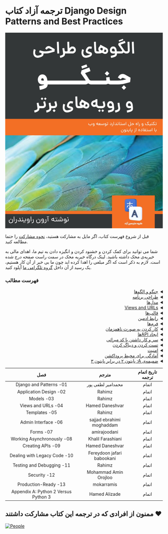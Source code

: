  # ترجمه آزاد کتاب  Django Design Patterns and Best Practices

![Cover](cover.jpg)

قبل از شروع فهرست کتاب، اگر مایل به مشارکت هستید، [نحوه مشارکت](https://github.com/ftg-iran/ddpabp-persian/blob/main/CONTRIBUTING.md) را حتما مطالعه کنید.

شما می توانید برای کمک کردن و خشنود کردن و انگیزه دادن به تیم ما، اهدای مالی به خیریه‌ی محک داشته باشید.
لینک درگاه خیریه محک در سمت راست صفحه درج شده است. لازم به ذکر است که اگر مبلغی را اهدا کرده اید چون ما بی خبر از آن کار هستیم، یک رسید از آن داخل [گروه تلگرامی ما](https://t.me/dfp_farsi) آپلود کنید.


### فهرست مطالب

<div dir="rtl">
<details>
  <summary><a href="https://github.com/AmirAref/ddpabp-persian/tree/main/01-%20Django%20and%20Patterns#%D8%AC%D9%86%DA%AF%D9%88-%D8%A7%D9%84%DA%AF%D9%88%D9%87%D8%A7">جنگو و الگوها</a></summary>
  <br>

  - [چرا جنگو؟](/01-%20Django%20and%20Patterns/README.md#%DA%86%D8%B1%D8%A7-%D8%AC%D9%86%DA%AF%D9%88)
  - [داستان جنگو ](/01-%20Django%20and%20Patterns/README.md#%D8%AF%D8%A7%D8%B3%D8%AA%D8%A7%D9%86-%D8%AC%D9%86%DA%AF%D9%88)
  - [جنگو چگونه کار می‌کند؟ ](/01-%20Django%20and%20Patterns/README.md#%D8%AC%D9%86%DA%AF%D9%88-%DA%86%DA%AF%D9%88%D9%86%D9%87-%DA%A9%D8%A7%D8%B1-%D9%85%DB%8C-%DA%A9%D9%86%D8%AF)
  - [الگو چیست؟ ](/01-%20Django%20and%20Patterns/README.md#%D8%A7%D9%84%DA%AF%D9%88-%DA%86%DB%8C%D8%B3%D8%AA)
  - [الگوها در این کتاب ](/01-%20Django%20and%20Patterns/README.md#%D8%A7%D9%84%DA%AF%D9%88%D9%87%D8%A7-%D8%AF%D8%B1-%D8%A7%DB%8C%D9%86-%DA%A9%D8%AA%D8%A7%D8%A8)
  - [نتیجه‌گیری](/01-%20Django%20and%20Patterns/README.md#%D8%AE%D9%84%D8%A7%D8%B5%D9%87)
</details>

<details>
  <summary><a href="/02-%20Application%20Design/README.md#%D8%B7%D8%B1%D8%A7%D8%AD%DB%8C-%D8%A8%D8%B1%D9%86%D8%A7%D9%85%D9%87">طراحی برنامه</a></summary>
  <br>

  - [چگونه نیازها را جمع‌آوری کنیم؟](/02-%20Application%20Design/README.md#%DA%86%DA%AF%D9%88%D9%86%D9%87-%D9%86%DB%8C%D8%A7%D8%B2%D9%85%D9%86%D8%AF%DB%8C%D9%87%D8%A7-%D8%B1%D8%A7-%D8%AC%D9%85%D8%B9%D8%A2%D9%88%D8%B1%DB%8C-%DA%A9%D9%86%DB%8C%D9%85)
  - [آیا شما یک داستان‌گو هستید؟ ](/02-%20Application%20Design/README.md#%D8%A2%DB%8C%D8%A7-%D8%B4%D9%85%D8%A7-%DB%8C%DA%A9-%D9%82%D8%B5%D9%87%DA%AF%D9%88-%D9%87%D8%B3%D8%AA%DB%8C%D8%AF)
  - [HTML mockups ](/02-%20Application%20Design/README.md#%D9%85%D8%A7%DA%A9%D8%AA%D9%87%D8%A7%DB%8C-html)
  - [طراحی برنامه ](/02-%20Application%20Design/README.md#%D8%B7%D8%B1%D8%A7%D8%AD%DB%8C-%D8%A7%D9%BE%D9%84%DB%8C%DA%A9%DB%8C%D8%B4%D9%86)
  - [Best Practice ها قبل از شروع یک پروژه ](/02-%20Application%20Design/README.md#%D8%A8%D9%87%DB%8C%D9%86%D9%87%D8%AA%D8%B1%DB%8C%D9%86-%D8%B1%D9%88%D8%B4%D9%87%D8%A7-%D9%82%D8%A8%D9%84-%D8%A7%D8%B2-%D8%B4%D8%B1%D9%88%D8%B9-%D9%BE%D8%B1%D9%88%DA%98%D9%87)
  - [SuperBook - ماموریت شما، اگر بخواهید آن را بپذیرید](/02-%20Application%20Design/README.md#%D8%B3%D9%88%D9%BE%D8%B1%D8%A8%D9%88%DA%A9-%D9%85%D8%A3%D9%85%D9%88%D8%B1%DB%8C%D8%AA%DB%8C-%DA%A9%D9%87-%D8%A8%D8%A7%DB%8C%D8%AF-%D8%A8%D9%BE%D8%B0%DB%8C%D8%B1%DB%8C%D8%AF)
  - [نتیجه‌گیری](/02-%20Application%20Design/README.md#%D8%AE%D9%84%D8%A7%D8%B5%D9%87)

</details>

<details>
  <summary><a href="/03-%20Models/README.md#%D9%85%D8%AF%D9%84%D9%87%D8%A7">مدل‌ها</a></summary>
  <br>

  - [M بزرگ‌تر از V و C است](/03-%20Models/README.md#%D8%A7%D9%85-%D8%A8%D8%B2%D8%B1%DA%AF-%D8%AA%D8%B1-%D8%A7%D8%B2-%D9%88%DB%8C-%D9%88-%D8%B3%DB%8C-%D8%A8%D8%B2%D8%B1%DA%AF-%D8%AA%D8%B1-%D8%A7%D8%B2-%D9%88%DB%8C-%D8%A7%D8%B3%D8%AA)
  - [شکار مدل ](/03-%20Models/README.md#%D8%B4%DA%A9%D8%A7%D8%B1-%D9%85%D8%AF%D9%84%D9%87%D8%A7)
  - [الگوهای ساختاری ](/03-%20Models/README.md#%D8%A7%D9%84%DA%AF%D9%88%D9%87%D8%A7%DB%8C-%D8%B3%D8%A7%D8%AE%D8%AA%D8%A7%D8%B1%DB%8C)
  - [الگوهای بازیابی ](/03-%20Models/README.md#%D8%A7%D9%84%DA%AF%D9%88%D9%87%D8%A7%DB%8C-%D8%A8%D8%A7%D8%B2%DB%8C%D8%A7%D8%A8%DB%8C)
  - [Migrations](/03-%20Models/README.md#%D9%85%D9%87%D8%A7%D8%AC%D8%B1%D8%AA%D9%87%D8%A7-migrations)
  - [نتیجه‌گیری](/03-%20Models/README.md#%D8%AE%D9%84%D8%A7%D8%B5%D9%87)

</details>

<details>
  <summary><a href="/04-%20Views%20and%20URLs/README.md#%D9%88%DB%8C%D9%88%D9%87%D8%A7-%D9%88-url%D9%87%D8%A7">Views and URLs</a></summary>
  <br>

  - [یک ویو از بالا](/04-%20Views%20and%20URLs/README.md#%D9%86%DA%AF%D8%A7%D9%87%DB%8C-%D8%A8%D9%87-%D9%88%DB%8C%D9%88-%D8%A7%D8%B2-%D8%A8%D8%A7%D9%84%D8%A7)
  - [ویوهای عمومی مبتنی بر کلاس ](/04-%20Views%20and%20URLs/README.md#%D9%88%DB%8C%D9%88%D9%87%D8%A7%DB%8C-%D8%B9%D9%85%D9%88%D9%85%DB%8C-%D9%85%D8%A8%D8%AA%D9%86%DB%8C-%D8%A8%D8%B1-%DA%A9%D9%84%D8%A7%D8%B3)
  - [View mixin ها](/04-%20Views%20and%20URLs/README.md#%D9%85%DB%8C%DA%A9%D8%B3%DB%8C%D9%86%D9%87%D8%A7%DB%8C-%D9%88%DB%8C%D9%88)
  - [Decorator ها ](/04-%20Views%20and%20URLs/README.md#%D8%AF%DA%A9%D9%88%D8%B1%D8%A7%D8%AA%D9%88%D8%B1%D9%87%D8%A7)
  - [الگوهای ویو ](/04-%20Views%20and%20URLs/README.md#%D8%A7%D9%84%DA%AF%D9%88%D9%87%D8%A7%DB%8C-%D9%88%DB%8C%D9%88)
  - [طراحی URLها](/04-%20Views%20and%20URLs/README.md#%D8%B7%D8%B1%D8%A7%D8%AD%DB%8C-%DA%A9%D8%B1%D8%AF%D9%86-url%D9%87%D8%A7)
  - [React.js, Vue.js, و دیگر جایگزین‌های ویو](/04-%20Views%20and%20URLs/README.md#reactjs-vuejs-%D9%88-%D8%AF%DB%8C%DA%AF%D8%B1-%D9%88%DB%8C%D9%88%D9%87%D8%A7%DB%8C-%D8%AC%D8%A7%DB%8C%DA%AF%D8%B2%DB%8C%D9%86)
  - [نتیجه‌گیری](/04-%20Views%20and%20URLs/README.md#%D8%AE%D9%84%D8%A7%D8%B5%D9%87)

</details>


<details>
  <summary><a href="/05-%20Templates/README.md#%DB%B5-%D8%AA%D9%85%D9%BE%D9%84%DB%8C%D8%AA%D9%87%D8%A7">قالب‌ها</a></summary>
  <br>

  - [فهمیدن ویژگی‌های زبان قالب جنگو](/05-%20Templates/README.md#%D8%AF%D8%B1%DA%A9-%D9%88%DB%8C%DA%98%DA%AF%DB%8C%D9%87%D8%A7%DB%8C-%D8%B2%D8%A8%D8%A7%D9%86-%D8%AA%D9%85%D9%BE%D9%84%DB%8C%D8%AA-%D8%AC%D9%86%DA%AF%D9%88)
  - [Jinja2](/05-%20Templates/README.md#%D8%AC%DB%8C%D9%86%D8%AC%D8%A7-%DB%B2)
  - [سازمان‌ دادن قالب‌ها](/05-%20Templates/README.md#%D8%B3%D8%A7%D8%B2%D9%85%D8%A7%D9%86%D8%AF%D9%87%DB%8C-%D8%AA%D9%85%D9%BE%D9%84%DB%8C%D8%AA%D9%87%D8%A7)
  - [قالب‌ها چگونه کار می‌کنند؟ ](/05-%20Templates/README.md#%D8%AA%D9%85%D9%BE%D9%84%DB%8C%D8%AA%D9%87%D8%A7-%DA%86%DA%AF%D9%88%D9%86%D9%87-%DA%A9%D8%A7%D8%B1-%D9%85%DB%8C%DA%A9%D9%86%D9%86%D8%AF)
  - [استفاده از Bootstrap](/05-%20Templates/README.md#%D8%A7%D8%B3%D8%AA%D9%81%D8%A7%D8%AF%D9%87-%D8%A7%D8%B2-%D8%A8%D9%88%D8%AA%D8%B3%D8%AA%D8%B1%D9%BE)
  - [الگوهای قالب](/05-%20Templates/README.md#%D8%A7%D9%84%DA%AF%D9%88%D9%87%D8%A7%DB%8C-%D8%AA%D9%85%D9%BE%D9%84%DB%8C%D8%AA)
  - [نتیجه‌گیری](/05-%20Templates/README.md#%D8%AE%D9%84%D8%A7%D8%B5%D9%87)

</details>

<details>
  <summary><a href="/06-%20Admin%20Interface/README.md#%D9%81%D8%B5%D9%84-%DB%B6---%D8%B1%D8%A7%D8%A8%D8%B7-%DA%A9%D8%A7%D8%B1%D8%A8%D8%B1%DB%8C-%D8%A7%D8%AF%D9%85%DB%8C%D9%86">رابط ادمین</a></summary>
  <br>

  - [استفاده از رابط ادمین](/06-%20Admin%20Interface/README.md#%D8%A7%D8%B3%D8%AA%D9%81%D8%A7%D8%AF%D9%87-%D8%A7%D8%B2-%D8%B1%D8%A7%D8%A8%D8%B7-%DA%A9%D8%A7%D8%B1%D8%A8%D8%B1%DB%8C-%D8%A7%D8%AF%D9%85%DB%8C%D9%86)
  - [گسترش دادن مدلها برای ادمین](/06-%20Admin%20Interface/README.md#%D8%A8%D9%87%DB%8C%D9%86%D9%87-%D8%B3%D8%A7%D8%B2%DB%8C-%D9%85%D8%AF%D9%84-%D9%87%D8%A7-%D8%A8%D8%B1%D8%A7%DB%8C-%D8%A8%D8%AE%D8%B4-%D8%A7%D8%AF%D9%85%DB%8C%D9%86)
  - [سفارشی‌سازی‌های رابط ادمین](/06-%20Admin%20Interface/README.md#%D8%B3%D9%81%D8%A7%D8%B1%D8%B4%DB%8C-%D8%B3%D8%A7%D8%B2%DB%8C-%D8%B1%D8%A7%D8%A8%D8%B7-%D9%85%D8%AF%DB%8C%D8%B1%DB%8C%D8%AA)
  - [محافظت از ادمین](/06-%20Admin%20Interface/README.md#%D8%AD%D9%81%D8%A7%D8%B8%D8%AA-%D8%A7%D8%B2-%D8%A7%D8%AF%D9%85%DB%8C%D9%86)
  - [نتیجه‌گیری](/06-%20Admin%20Interface/README.md#%D8%AE%D9%84%D8%A7%D8%B5%D9%87)

</details>

<details>
  <summary><a href="/07-%20Forms/README.md#%D9%81%D8%B1%D9%85-%D9%87%D8%A7-">فرم‌ها</a></summary>
  <br>

  - [فرم‌ها چگونه کار می‌کنند؟](/07-%20Forms/README.md#%D9%81%D8%B1%D9%85-%D9%87%D8%A7-%DA%86%DA%AF%D9%88%D9%86%D9%87-%DA%A9%D8%A7%D8%B1-%D9%85%DB%8C-%DA%A9%D9%86%D9%86%D8%AF)
  - [نمایش فرم‌ها](/07-%20Forms/README.md#%D9%86%D9%85%D8%A7%DB%8C%D8%B4-%D9%81%D8%B1%D9%85-%D9%87%D8%A7-)
  - [درک‌ کردن CSRF](/07-%20Forms/README.md#%D8%A2%D8%B4%D9%86%D8%A7%DB%8C%DB%8C-%D8%A8%D8%A7-csrf)
  - [پردازش فرم با ویوهای مبتنی بر کلاس](/07-%20Forms/README.md#%D9%BE%D8%B1%D8%AF%D8%A7%D8%B2%D8%B4-%D9%81%D8%B1%D9%85-%D9%87%D8%A7-%D8%A8%D8%A7-class-based-view--cbv-)
  - [الگوهای فرم](/07-%20Forms/README.md#%D8%A7%D9%84%DA%AF%D9%88%D9%87%D8%A7%DB%8C-%D9%81%D8%B1%D9%85--)
  - [نتیجه‌گیری](/07-%20Forms/README.md#%D8%AE%D9%84%D8%A7%D8%B5%D9%87)

</details>

<details>
  <summary><a href="/08-%20Working%20Asynchronously/README.md#%D9%81%D8%B5%D9%84-8-%DA%A9%D8%A7%D8%B1%DA%A9%D8%B1%D8%AF%D9%86-%D8%A8%D9%87-%D8%B5%D9%88%D8%B1%D8%AA-%D9%86%D8%A7%D9%87%D9%85%D8%B2%D9%85%D8%A7%D9%86">کار کردن به صورت ناهمزمان</a></summary>
  <br>

  - [چرا ناهمزمانی؟](/08-%20Working%20Asynchronously/README.md#%DA%86%D8%B1%D8%A7-%D9%86%D8%A7%D9%87%D9%85%D8%B2%D9%85%D8%A7%D9%86%DB%8C)
  - [الگوهای ناهمزمانی](/08-%20Working%20Asynchronously/README.md#%D9%BE%D8%AA%D8%B1%D9%86-%D9%87%D8%A7-%D9%88-%D8%A7%D9%84%DA%AF%D9%88%D9%87%D8%A7%DB%8C-%D9%86%D8%A7%D9%87%D9%85%D8%B2%D9%85%D8%A7%D9%86%DB%8Casynchronous-patterns)
  - [راه‌حل‌های ناهمزمانی برای جنگو](/08-%20Working%20Asynchronously/README.md#%D8%B1%D8%A7%D9%87-%D8%AD%D9%84-%D9%87%D8%A7%DB%8C-%D9%86%D8%A7%D9%87%D9%85%D8%B2%D9%85%D8%A7%D9%86%DB%8C-%D8%AF%D8%B1-%D8%AC%D9%86%DA%AF%D9%88)
  - [نتیجه‌گیری](/08-%20Working%20Asynchronously/README.md#%D8%AE%D9%84%D8%A7%D8%B5%D9%87)

</details>

<details>
  <summary><a href="/09-%20Creating%20APIs/README.md#%D8%A7%DB%8C%D8%AC%D8%A7%D8%AF-api%D9%87%D8%A7">ایجاد APIها</a></summary>
  <br>

  - [RESTful API](/09-%20Creating%20APIs/README.md#restful-api)
  - [Django Rest Framework](/09-%20Creating%20APIs/README.md#%D9%81%D8%B1%DB%8C%D9%85%D9%88%D8%B1%DA%A9-%D8%B1%D8%B3%D8%AA-%D8%AC%D9%86%DA%AF%D9%88)
  - [الگوهای API](/09-%20Creating%20APIs/README.md#%D8%A7%D9%84%DA%AF%D9%88%D9%87%D8%A7%DB%8C-api)
  - [نتیجه‌گیری](/09-%20Creating%20APIs/README.md#%D8%AE%D9%84%D8%A7%D8%B5%D9%87)

</details>

<details>
  <summary><a href="/10-%20Dealing%20with%20Legacy%20Code/README.md#%D8%B3%D8%B1%D9%88-%DA%A9%D8%A7%D8%B1-%D8%AF%D8%A7%D8%B4%D8%AA%D9%86-%D8%A8%D8%A7-%DA%A9%D8%AF-%D9%85%D9%88%D8%B1%D8%AB%DB%8C">سر و کار داشتن با کد میراثی</a></summary>
  <br>

  - [پیدا کردن ورژن جنگو](/10-%20Dealing%20with%20Legacy%20Code/README.md#%DB%8C%D8%A7%D9%81%D8%AA%D9%86-%D9%86%D8%B3%D8%AE%D9%87-%D8%AC%D9%86%DA%AF%D9%88)
  - [فایل‌ها کجا هستند؟ این PHP نیست](/10-%20Dealing%20with%20Legacy%20Code/README.md#%D9%81%D8%A7%DB%8C%D9%84-%D9%87%D8%A7-%DA%A9%D8%AC%D8%A7-%D9%87%D8%B3%D8%AA%D9%86%D8%AF-%D8%A7%DB%8C%D9%86-php-%D9%86%DB%8C%D8%B3%D8%AA)
  - [شروع با urls.py](/10-%20Dealing%20with%20Legacy%20Code/README.md#%D8%B4%D8%B1%D9%88%D8%B9-%D8%A8%D8%A7-urlspy)
  - [پرش در اطراف کد](/10-%20Dealing%20with%20Legacy%20Code/README.md#%D9%BE%D8%B1%D8%B4-%D8%AF%D8%B1-%D8%A7%D8%B7%D8%B1%D8%A7%D9%81-%DA%A9%D8%AF)
  - [درک کردن پایه‌ی کد](/10-%20Dealing%20with%20Legacy%20Code/README.md#%D8%AF%D8%B1%DA%A9-%DA%A9%D8%B1%D8%AF%D9%86-%D9%BE%D8%A7%DB%8C%D9%87%DB%8C-%DA%A9%D8%AF)
  - [تغییرات افزایشی یا نوشتن مجدد به صورت کامل؟](/10-%20Dealing%20with%20Legacy%20Code/README.md#%D8%AA%D8%BA%DB%8C%DB%8C%D8%B1%D8%A7%D8%AA-%D8%A7%D9%81%D8%B2%D8%A7%DB%8C%D8%B4%DB%8C-%DB%8C%D8%A7-%D9%86%D9%88%D8%B4%D8%AA%D9%86-%D9%85%D8%AC%D8%AF%D8%AF-%D8%A8%D9%87-%D8%B5%D9%88%D8%B1%D8%AA-%DA%A9%D8%A7%D9%85%D9%84)
  - [تست نوشتن قبل از ایجاد هرگونه تغییر](/10-%20Dealing%20with%20Legacy%20Code/README.md#%D8%AA%D8%B3%D8%AA-%D9%86%D9%88%D8%B4%D8%AA%D9%86-%D9%82%D8%A8%D9%84-%D8%A7%D8%B2-%D8%A7%DB%8C%D8%AC%D8%A7%D8%AF-%D9%87%D8%B1%DA%AF%D9%88%D9%86%D9%87-%D8%AA%D8%BA%DB%8C%DB%8C%D8%B1)
  - [یکپارچگی دیتابیس میراثی](/10-%20Dealing%20with%20Legacy%20Code/README.md#%DB%8C%DA%A9%D9%BE%D8%A7%D8%B1%DA%86%DA%AF%DB%8C-%D8%AF%DB%8C%D8%AA%D8%A7%D8%A8%DB%8C%D8%B3-%D9%85%DB%8C%D8%B1%D8%A7%D8%AB%DB%8C)
  - [تصحیح آینده](/10-%20Dealing%20with%20Legacy%20Code/README.md#%D8%A2%DB%8C%D9%86%D8%AF%D9%87-%D9%86%DA%AF%D8%B1%DB%8C3--future-proof)
  - [نتیجه‌گیری](/10-%20Dealing%20with%20Legacy%20Code/README.md#%D8%AE%D9%84%D8%A7%D8%B5%D9%87)

</details>

<details>
  <summary><a href="/11-%20Testing%20and%20Debugging/README.md#%D8%AA%D8%B3%D8%AA-%DA%A9%D8%B1%D8%AF%D9%86-%D9%88-%D8%B1%D9%81%D8%B9-%D9%85%D8%B4%DA%A9%D9%84">تست کردن و دیباگ کردن</a></summary>
  <br>

  - [چرا تست بنویسیم؟](/11-%20Testing%20and%20Debugging/README.md#%DA%86%D8%B1%D8%A7-%D8%AA%D8%B3%D8%AA-%D8%A8%D9%86%D9%88%DB%8C%D8%B3%DB%8C%D9%85)
  - [TDD](/11-%20Testing%20and%20Debugging/README.md#%D8%B1%D9%88%DB%8C%DA%A9%D8%B1%D8%AF-tdd)
  - [یک نمونه تست نوشتن](/11-%20Testing%20and%20Debugging/README.md#%D9%86%D9%88%D8%B4%D8%AA%D9%86-%DB%8C%DA%A9-%D8%AA%D8%B3%D8%AA-%D9%85%D9%88%D8%B6%D9%88%D8%B9%DB%8C)
  - [Mocking](/11-%20Testing%20and%20Debugging/README.md#%D8%AA%D9%82%D9%84%DB%8C%D8%AF-%DA%A9%D8%B1%D8%AF%D9%86)
  - [Pattern - Test fixtures and factories](/11-%20Testing%20and%20Debugging/README.md#%D8%A7%D9%84%DA%AF%D9%88--%D8%AA%D8%B3%D8%AA-%DA%A9%D8%B1%D8%AF%D9%86-%D8%A8%D8%A7-%D8%AA%D8%AC%D9%87%DB%8C%D8%B2%D8%A7%D8%AA-fixture-%D9%88-%DA%A9%D8%A7%D8%B1%D8%AE%D8%A7%D9%86%D9%87%D9%87%D8%A7-factory)
  - [آموختن بیشتر درباره‌ی تست کردن](/11-%20Testing%20and%20Debugging/README.md#%D9%BE%DB%8C%D8%B4%D8%A8%DB%8C%D9%86%DB%8C%D9%87%D8%A7%DB%8C-%D9%88%D8%AD%D8%B4%D8%AA%D9%86%D8%A7%DA%A9)
  - [دیباگ کردن](/11-%20Testing%20and%20Debugging/README.md#%D8%B1%D9%81%D8%B9-%D8%A7%D8%B4%DA%A9%D8%A7%D9%84)
  - [تابع پرینت](/11-%20Testing%20and%20Debugging/README.md#%D9%81%D8%A7%D9%86%DA%A9%D8%B4%D9%86-%D9%BE%D8%B1%DB%8C%D9%86%D8%AA)
  - [Logging](/11-%20Testing%20and%20Debugging/README.md#%D9%84%D8%A7%DA%AF-%DA%A9%D8%B1%D8%AF%D9%86)
  - [نوار ابزار دیباگ جنگو](/11-%20Testing%20and%20Debugging/README.md#%D9%BE%DA%A9%DB%8C%D8%AC-django-debug-toolbar)
  - [The Python debugger pdb ](/11-%20Testing%20and%20Debugging/README.md#%D8%B9%DB%8C%D8%A8%DB%8C%D8%A7%D8%A8-%D9%BE%D8%A7%DB%8C%D8%AA%D9%88%D9%86%DB%8C-pdb)
  - [بقیه‌ی دیباگرها](/11-%20Testing%20and%20Debugging/README.md#%D8%B3%D8%A7%DB%8C%D8%B1-%D8%B9%DB%8C%D8%A8%DB%8C%D8%A7%D8%A8%D9%87%D8%A7)
  - [دیباگ کردن قالب‌های جنگو](/11-%20Testing%20and%20Debugging/README.md#%D8%B9%DB%8C%D8%A8%DB%8C%D8%A7%D8%A8%DB%8C-%D8%AF%D8%B1-%D8%AA%D9%85%D9%BE%D9%84%DB%8C%D8%AA%D9%87%D8%A7%DB%8C-%D8%AC%D9%86%DA%AF%D9%88)
  - [نتیجه‌گیری](/11-%20Testing%20and%20Debugging/README.md#%D8%AE%D9%84%D8%A7%D8%B5%D9%87)

</details>

<details>
  <summary><a href="/12-%20Security/README.md#%D8%A7%D9%85%D9%86%DB%8C%D8%AA">امنیت</a></summary>
  <br>

  - [Cross-site scripting](/12-%20Security/README.md#cross-site-scripting)
  - [Cross-site request forgery](/12-%20Security/README.md#%D8%AC%D8%B9%D9%84-%D9%87%D8%A7%DB%8C-%D8%AF%D8%B1%D8%AE%D9%88%D8%A7%D8%B3%D8%AA-%D8%A8%DB%8C%D9%86-%D8%B3%D8%A7%DB%8C%D8%AA%DB%8Ccross-site-request-forgery)
  - [SQL injection](/12-%20Security/README.md#%D8%AA%D8%B2%D8%B1%DB%8C%D9%82-sql-sql-injection)
  - [Clickjacking](/12-%20Security/README.md#%D8%AF%D8%B2%D8%AF%DB%8C-%DA%A9%D9%84%DB%8C%DA%A9-clickjacking)
  - [Shell injection](/12-%20Security/README.md#%D8%AA%D8%B2%D8%B1%DB%8C%D9%82-%D8%AF%D8%B3%D8%AA%D9%88%D8%B1%D8%A7%D8%AA-%D8%B3%DB%8C%D8%B3%D8%AA%D9%85-%D8%B9%D8%A7%D9%85%D9%84-shell-injection)
  - [یک چک‌لیست دم‌دستی امنیت](/12-%20Security/README.md#%DB%8C%DA%A9-%DA%86%DA%A9-%D9%84%DB%8C%D8%B3%D8%AA-%D8%A7%D9%85%D9%86%DB%8C%D8%AA%DB%8C-%D9%85%D9%81%DB%8C%D8%AF)
  - [نتیجه‌گیری](/12-%20Security/README.md#%D8%AE%D9%84%D8%A7%D8%B5%D9%87)

</details>

<details>
  <summary><a href="/13-%20Production-Ready/README.md#%D8%A2%D9%85%D8%A7%D8%AF%D9%87-%D8%A8%D8%B1%D8%A7%DB%8C-%D8%AA%D9%88%D9%84%DB%8C%D8%AF">آمادگی برای محیط پروداکشن</a></summary>
  <br>

  - [محیط پروداکشن](/13-%20Production-Ready/README.md#%D9%85%D8%AD%DB%8C%D8%B7-%D8%AA%D9%88%D9%84%DB%8C%D8%AF-%D9%88-%D9%BE%D8%B1%D9%88%D8%AF%D8%A7%DA%A9%D8%B4%D9%86)
  - [ماشین‌های مجازی یا داکر](/13-%20Production-Ready/README.md#%D9%85%D8%A7%D8%B4%DB%8C%D9%86%D9%87%D8%A7%DB%8C-%D9%85%D8%AC%D8%A7%D8%B2%DB%8C-%DB%8C%D8%A7-%D8%AF%D8%A7%DA%A9%D8%B1)
  - [میزبانی](/13-%20Production-Ready/README.md#%D9%85%DB%8C%D8%B2%D8%A8%D8%A7%D9%86%DB%8C-%D9%88-%D9%87%D8%A7%D8%B3%D8%AA%DB%8C%D9%86%DA%AF)
  - [ابزارهای استقرار](/13-%20Production-Ready/README.md#%D8%A7%D8%A8%D8%B2%D8%A7%D8%B1%D9%87%D8%A7%DB%8C-%D8%A7%D8%B3%D8%AA%D9%82%D8%B1%D8%A7%D8%B1-%D8%B3%D8%A7%D8%B2%DB%8C-%D9%88-%D8%AF%DB%8C%D9%BE%D9%84%D9%88%DB%8C)
  - [نظارت](/13-%20Production-Ready/README.md#%D9%85%D8%A7%D9%86%DB%8C%D8%AA%D9%88%D8%B1%DB%8C%D9%86%DA%AF)
  - [افزایش کارایی](/13-%20Production-Ready/README.md#%D8%A8%D9%87%D8%A8%D9%88%D8%AF-%DA%A9%D8%A7%D8%B1%D8%A7%DB%8C%DB%8C)
  - [نتیجه‌گیری](/13-%20Production-Ready/README.md#%D8%AE%D9%84%D8%A7%D8%B5%D9%87)

</details>

<details>
  <summary><a href="/Appendix%20A%20%20Python%202%20Versus%20Python%203/README.md#%D9%BE%D8%A7%DB%8C%D8%AA%D9%88%D9%86-2-%D8%AF%D8%B1-%D9%85%D9%82%D8%A7%D8%A8%D9%84-%D9%BE%D8%A7%DB%8C%D8%AA%D9%88%D9%86-3">ضمیمه‌ی A: پایتون ۲ در برابر پایتون ۳</a></summary>
  <br>

  - [پایتون ۳](/Appendix%20A%20%20Python%202%20Versus%20Python%203/README.md#%D9%BE%D8%A7%DB%8C%D8%AA%D9%88%D9%86-3)
  - [اطلاعات بیشتر](/Appendix%20A%20%20Python%202%20Versus%20Python%203/README.md#%D8%A7%D8%B7%D9%84%D8%A7%D8%B9%D8%A7%D8%AA-%D8%A8%DB%8C%D8%B4%D8%AA%D8%B1)

</details>






| تاریخ اتمام ترجمه |       مترجم      |                    فصل             |
|:-----------------:|:----------------:|:----------------------------------:|
|        اتمام           |  محمدامیر لطفی پور       |01- Django and Patterns             |
|         اتمام     |  Rahimz       |02- Application Design              |
|           اتمام         |  Rahimz       |03- Models                          |
|         اتمام          |  Hamed Daneshvar       |04- Views and URLs                  |
|            اتمام       |  Rahimz        |05- Templates                       |
|            اتمام     |  sajjad ebrahimi moghaddam        |06- Admin Interface                 |
|             اتمام      |  amirajoodani        |07- Forms                           |
|            اتمام        |  Khalil Farashiani       |08- Working Asynchronously          |
|          اتمام         |  Hamed Daneshvar       |09- Creating APIs                   |
|              اتمام     |  Fereydoon jafari babookani       |10- Dealing with Legacy Code        |
|            اتمام       |  Rahimz       |11- Testing and Debugging           |
|            اتمام       |  Mohammad Amin Orojloo       |12- Security                        |
|         اتمام       |  mokarramis        |13- Production-Ready                |
|              اتمام     |  Hamed Alizade       |Appendix A: Python 2 Versus Python 3|

</div>

## ممنون از افرادی که در ترجمه این کتاب مشارکت داشتند :heart:

[![People](https://contrib.rocks/image?repo=ftg-iran/ddpabp-persian)](https://github.com/ftg-iran/ddpabp-persian/graphs/contributors)
